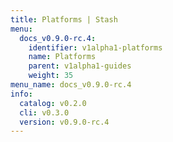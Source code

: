 ```yaml
---
title: Platforms | Stash
menu:
  docs_v0.9.0-rc.4:
    identifier: v1alpha1-platforms
    name: Platforms
    parent: v1alpha1-guides
    weight: 35
menu_name: docs_v0.9.0-rc.4
info:
  catalog: v0.2.0
  cli: v0.3.0
  version: v0.9.0-rc.4
---
```


